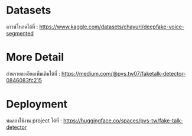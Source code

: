 # Datasets
ดาวน์โหลดได้ที่ : https://www.kaggle.com/datasets/chayuri/deepfake-voice-segmented

# More Detail
อ่านรายละเอียดเพิ่มเติมได้ที่ : https://medium.com/@pvs.tw07/faketalk-detector-0846083fc215

# Deployment 
ทดลองใช้งาน project ได้ที่ : https://huggingface.co/spaces/pvs-tw/fake-talk-detector

